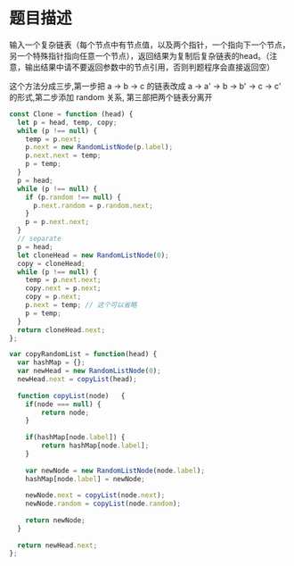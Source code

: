 # 题目描述

输入一个复杂链表（每个节点中有节点值，以及两个指针，一个指向下一个节点，另一个特殊指针指向任意一个节点），返回结果为复制后复杂链表的head。（注意，输出结果中请不要返回参数中的节点引用，否则判题程序会直接返回空）

这个方法分成三步,第一步把 a -> b -> c 的链表改成 a -> a' -> b -> b' -> c -> c' 的形式,第二步添加 random 关系, 第三部把两个链表分离开

```js
const Clone = function (head) {
  let p = head, temp, copy;
  while (p !== null) {
    temp = p.next;
    p.next = new RandomListNode(p.label);
    p.next.next = temp;
    p = temp;
  }
  p = head;
  while (p !== null) {
    if (p.random !== null) {
      p.next.random = p.random.next;
    }
    p = p.next.next;
  }
  // separate
  p = head;
  let cloneHead = new RandomListNode(0);
  copy = cloneHead;
  while (p !== null) {
    temp = p.next.next;
    copy.next = p.next;
    copy = p.next;
    p.next = temp; // 这个可以省略
    p = temp;
  }
  return cloneHead.next;
};
```

```js
var copyRandomList = function(head) {
  var hashMap = {};
  var newHead = new RandomListNode(0);
  newHead.next = copyList(head);
  
  function copyList(node)   {
    if(node === null) {
        return node;
    }
      
    if(hashMap[node.label]) {
        return hashMap[node.label];
    }
    
    var newNode = new RandomListNode(node.label);
    hashMap[node.label] = newNode;
    
    newNode.next = copyList(node.next);
    newNode.random = copyList(node.random);
    
    return newNode;
  }
  
  return newHead.next;
};
```
